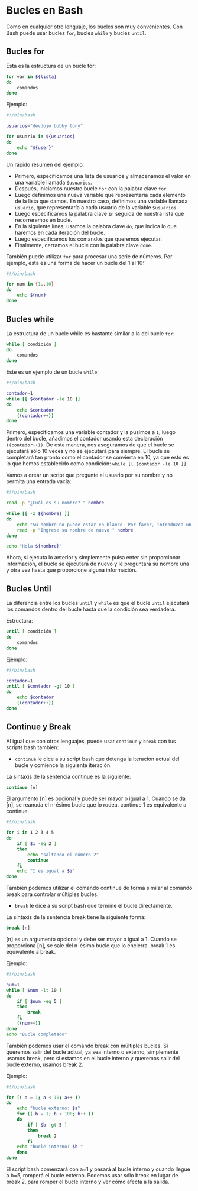 # Bucles en Bash

Como en cualquier otro lenguaje, los bucles son muy convenientes. Con Bash puede usar bucles `for`, bucles `while` y bucles `until`.

## Bucles for

Esta es la estructura de un bucle for:

```bash
for var in ${lista}
do
    comandos
done
```

Ejemplo:

```bash
#!/bin/bash

usuarios="devdojo bobby tony"

for usuario in ${usuarios}
do
    echo "${user}"
done
```

Un rápido resumen del ejemplo:

* Primero, especificamos una lista de usuarios y almacenamos el valor en una variable llamada `$usuarios`.
* Después, iniciamos nuestro bucle `for` con la palabra clave `for`.
* Luego definimos una nueva variable que representaría cada elemento de la lista que damos. En nuestro caso, definimos una variable llamada `usuario`, que representaría a cada usuario de la variable `$usuarios`.
* Luego especificamos la palabra clave `in` seguida de nuestra lista que recorreremos en bucle.
* En la siguiente línea, usamos la palabra clave `do`, que indica lo que haremos en cada iteración del bucle.
* Luego especificamos los comandos que queremos ejecutar.
* Finalmente, cerramos el bucle con la palabra clave `done`.

También puede utilizar `for` para procesar una serie de números. Por ejemplo, esta es una forma de hacer un bucle del 1 al 10:

```bash
#!/bin/bash

for num in {1..10}
do
    echo ${num}
done
```

## Bucles while

La estructura de un bucle while es bastante similar a la del bucle `for`:

```bash
while [ condición ]
do
    comandos
done
```

Este es un ejemplo de un bucle `while`:

```bash
#!/bin/bash

contador=1
while [[ $contador -le 10 ]]
do
    echo $contador
    ((contador++))
done
```

Primero, especificamos una variable contador y la pusimos a `1`, luego dentro del bucle, añadimos el contador usando esta declaración `((contador++))`. De esta manera, nos aseguramos de que el bucle se ejecutará sólo 10 veces y no se ejecutará para siempre. El bucle se completará tan pronto como el contador se convierta en 10, ya que esto es lo que hemos establecido como condición: `while [[ $contador -le 10 ]]`.

Vamos a crear un script que pregunte al usuario por su nombre y no permita una entrada vacía:

```bash
#!/bin/bash

read -p "¿Cuál es su nombre? " nombre

while [[ -z ${nombre} ]]
do
    echo "Su nombre no puede estar en blanco. Por favor, introduzca un nombre válido"
    read -p "Ingrese su nombre de nuevo " nombre
done

echo "Hola ${nombre}"
```

Ahora, si ejecuta lo anterior y simplemente pulsa enter sin proporcionar información, el bucle se ejecutará de nuevo y le preguntará su nombre una y otra vez hasta que proporcione alguna información.

## Bucles Until

La diferencia entre los bucles `until` y `while` es que el bucle `until` ejecutará los comandos dentro del bucle hasta que la condición sea verdadera.

Estructura:

```bash
until [ condición ]
do
    comandos
done
```

Ejemplo:

```bash
#!/bin/bash

contador=1
until [ $contador -gt 10 ]
do
    echo $contador
    ((contador++))
done
```

## Continue y Break
Al igual que con otros lenguajes, puede usar `continue` y `break` con tus scripts bash también:

* `continue` le dice a su script bash que detenga la iteración actual del bucle y comience la siguiente iteración.

La sintaxis de la sentencia continue es la siguiente:

```bash
continue [n]
```

El argumento [n] es opcional y puede ser mayor o igual a 1. Cuando se da [n], se reanuda el n-ésimo bucle que lo rodea. continue 1 es equivalente a continue.

```bash
#!/bin/bash

for i in 1 2 3 4 5
do
    if [ $i -eq 2 ] 
    then
        echo "saltando el número 2"
        continue
    fi
    echo "I es igual a $i"
done
```

También podemos utilizar el comando continue de forma similar al comando break para controlar múltiples bucles.


* `break` le dice a su script bash que termine el bucle directamente.

La sintaxis de la sentencia break tiene la siguiente forma:

```bash
break [n]
```
[n] es un argumento opcional y debe ser mayor o igual a 1. Cuando se proporciona [n], se sale del n-ésimo bucle que lo encierra. break 1 es equivalente a break.

Ejemplo:

```bash
#!/bin/bash

num=1
while [ $num -lt 10 ] 
do
    if [ $num -eq 5 ] 
    then
        break
    fi
    ((num++))
done
echo "Bucle completado"
```

También podemos usar el comando break con múltiples bucles. Si queremos salir del bucle actual, ya sea interno o externo, simplemente usamos break, pero si estamos en el bucle interno y queremos salir del bucle externo, usamos break 2.

Ejemplo:

```bash
#!/bin/bash

for (( a = 1; a < 10; a++ ))
do
    echo "bucle externo: $a"
    for (( b = 1; b < 100; b++ ))
    do
        if [ $b -gt 5 ] 
        then
            break 2
        fi
    echo "bucle interno: $b "
    done
done
```

El script bash comenzará con a=1 y pasará al bucle interno y cuando llegue a b=5, romperá el bucle externo.
Podemos usar sólo break en lugar de break 2, para romper el bucle interno y ver cómo afecta a la salida.
